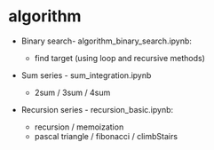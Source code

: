 # algorithm
* Binary search- algorithm_binary_search.ipynb: 
   * find target (using loop and recursive methods)
* Sum series - sum_integration.ipynb
   * 2sum / 3sum / 4sum
   
* Recursion series - recursion_basic.ipynb:
   * recursion / memoization 
   * pascal triangle / fibonacci / climbStairs


